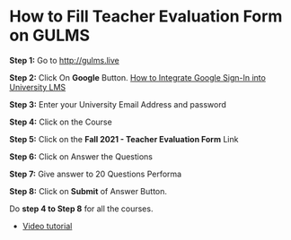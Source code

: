 # How to Fill Teacher Evaluation Form on GULMS

**Step 1:** Go to <http://gulms.live>

**Step 2:** Click On **Google** Button. [How to Integrate Google Sign-In into University LMS](google-signin.md)

**Step 3:** Enter your University Email Address and password

**Step 4:** Click on the Course

**Step 5:** Click on the **Fall 2021 - Teacher Evaluation Form** Link

**Step 6:** Click on Answer the Questions

**Step 7:**  Give answer to 20 Questions Performa

**Step 8:** Click on **Submit** of Answer Button.

Do **step 4 to Step 8** for all the courses.

- [Video tutorial](https://youtu.be/1-QvPX8jmXg)
